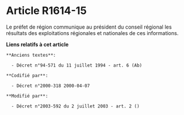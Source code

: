 # Article R1614-15

Le préfet de région communique au président du conseil régional les résultats des exploitations régionales et nationales de
ces informations.

**Liens relatifs à cet article**

	**Anciens textes**:

	  - Décret n°94-571 du 11 juillet 1994 - art. 6 (Ab)

	**Codifié par**:

	  - Décret n°2000-318 2000-04-07

	**Modifié par**:

	  - Décret n°2003-592 du 2 juillet 2003 - art. 2 ()
